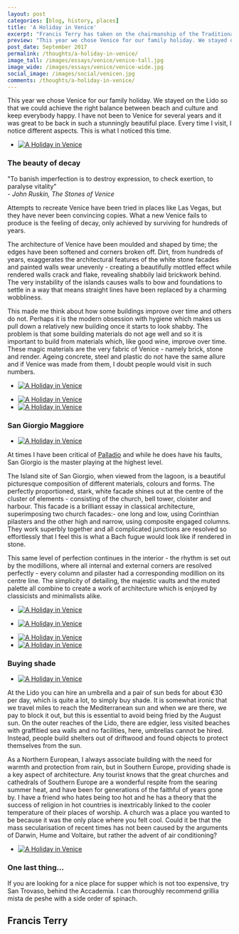 ```yaml
---
layout: post
categories: [blog, history, places]
title: 'A Holiday in Venice'
excerpt: "Francis Terry has taken on the chairmanship of the Traditional Architecture Group (TAG), and shares his thoughts on the society"
preview: "This year we chose Venice for our family holiday. We stayed on the Lido so that we could achieve the right balance between beach and culture and keep everybody happy. I have not been to Venice for several years..."
post_date: September 2017
permalink: /thoughts/a-holiday-in-venice/
image_tall: /images/essays/venice/venice-tall.jpg
image_wide: /images/essays/venice/venice-wide.jpg
social_image: /images/social/venicen.jpg
comments: /thoughts/a-holiday-in-venice/
---
```


<p>
	This year we chose Venice for our family holiday. We stayed on the Lido so that we could achieve the right balance between beach and culture and keep everybody happy. I have not been to Venice for several years and it was great to be back in such a stunningly beautiful place. Every time I visit, I notice different aspects. This is what I noticed this time.
	
<ul class="list">
	<li class="full">
		<a class="fancybox" rel="group" href="/images/essays/venice/a-holiday-in-venice-1.jpg" alt="A Holiday in Venice">
			<img src="/images/essays/venice/thumbs/a-holiday-in-venice-1.jpg" alt="A Holiday in Venice" />
		</a>
	</li>
</ul>
 
<h3>The beauty of decay</h3>

<p>
	"To banish imperfection is to destroy expression, to check exertion, to paralyse vitality"<br /> - <em>John Ruskin, The Stones of Venice</em>
</p><p>
	Attempts to recreate Venice have been tried in places like Las Vegas, but they have never been convincing copies. What a new Venice fails to produce is the feeling of decay, only achieved by surviving for hundreds of years.
</p><p>
	The architecture of Venice have been moulded and shaped by time; the edges have been softened and corners broken off. Dirt, from hundreds of years, exaggerates the architectural features of the white stone facades and painted walls wear unevenly - creating a beautifully mottled effect while rendered walls crack and flake, revealing shabbily laid brickwork behind.  The very instability of the islands causes walls to bow and foundations to settle in a way that means straight lines have been replaced by a charming wobbliness.
</p><p> 
	This made me think about how some buildings improve over time and others do not. Perhaps it is the modern obsession with hygiene which makes us pull down a relatively new building once it starts to look shabby. The problem is that some building materials do not age well and so it is important to build from materials which, like good wine, improve over time. These magic materials are the very fabric of Venice -  namely brick, stone and render. Ageing concrete, steel and plastic do not have the same allure and if Venice was made from them, I doubt people would visit in such numbers.
</p>

<ul class="list">
	<li class="full">
		<a class="fancybox" rel="group" href="/images/essays/venice/a-holiday-in-venice-8.jpg" alt="A Holiday in Venice">
			<img src="/images/essays/venice/thumbs/a-holiday-in-venice-8.jpg" alt="A Holiday in Venice" />
		</a>
	</li>
</ul>

<ul class="list">
	<li class="half">
		<a class="fancybox" rel="group" href="/images/essays/venice/a-holiday-in-venice-10.jpg" alt="A Holiday in Venice">
			<img src="/images/essays/venice/thumbs/a-holiday-in-venice-10.jpg" alt="A Holiday in Venice" />
		</a>
	</li>
	<li class="half">
		<a class="fancybox" rel="group" href="/images/essays/venice/a-holiday-in-venice-11.jpg" alt="A Holiday in Venice">
			<img src="/images/essays/venice/thumbs/a-holiday-in-venice-11.jpg" alt="A Holiday in Venice" />
		</a>
	</li>
</ul>
 
<h3>San Giorgio Maggiore</h3>

<ul class="list">
	<li class="full">
		<a class="fancybox" rel="group" href="/images/essays/venice/a-holiday-in-venice-2.jpg" alt="A Holiday in Venice">
			<img src="/images/essays/venice/thumbs/a-holiday-in-venice-2.jpg" alt="A Holiday in Venice" />
		</a>
	</li>
</ul>
 
</p><p>
	At times I have been critical of <a href="/thoughts/how-palladian-were-palladians/" alt="How Palladian were Palladians?">Palladio</a> and while he does have his faults,  San Giorgio is the master playing at the highest level.
</p><p>
	The Island site of San Giorgio, when viewed from the lagoon, is a beautiful picturesque composition of different materials, colours and forms. The perfectly proportioned, stark, white facade shines out at the centre of the cluster of elements  - consisting of the church, bell tower, cloister and harbour. This facade is a brilliant essay in classical architecture, superimposing two church facades:- one long and low, using Corinthian pilasters and the other high and narrow, using composite engaged columns. They work superbly together and all complicated junctions are resolved so effortlessly that I feel this is what a Bach fugue would look like if rendered in stone. 
</p><p> 
	This same level of perfection continues in the interior - the rhythm is set out by the modillions, where all internal and external corners are resolved perfectly - every column and pilaster had a corresponding modillion on its centre line. The simplicity of detailing, the majestic vaults and the muted palette all combine to create a work of architecture which is enjoyed by classicists and minimalists alike. 
</p>

<ul class="list">
	<li class="full">
		<a class="fancybox" rel="group" href="/images/essays/venice/a-holiday-in-venice-3.jpg" alt="A Holiday in Venice">
			<img src="/images/essays/venice/thumbs/a-holiday-in-venice-3.jpg" alt="A Holiday in Venice" />
		</a>
	</li>
</ul>
<ul class="list">
	<li class="full">
		<a class="fancybox" rel="group" href="/images/essays/venice/a-holiday-in-venice-4.jpg" alt="A Holiday in Venice">
			<img src="/images/essays/venice/thumbs/a-holiday-in-venice-4.jpg" alt="A Holiday in Venice" />
		</a>
	</li>
</ul>

<ul class="list">
	<li class="half">
		<a class="fancybox" rel="group" href="/images/essays/venice/a-holiday-in-venice-6.jpg" alt="A Holiday in Venice">
			<img src="/images/essays/venice/thumbs/a-holiday-in-venice-6.jpg" alt="A Holiday in Venice" />
		</a>
	</li>
	<li class="half">
		<a class="fancybox" rel="group" href="/images/essays/venice/a-holiday-in-venice-5.jpg" alt="A Holiday in Venice">
			<img src="/images/essays/venice/thumbs/a-holiday-in-venice-5.jpg" alt="A Holiday in Venice" />
		</a>
	</li>
</ul>

<h3>Buying shade</h3>

<ul class="list">
	<li class="full">
		<a class="fancybox" rel="group" href="/images/essays/venice/a-holiday-in-venice-9.jpg" alt="A Holiday in Venice">
			<img src="/images/essays/venice/thumbs/a-holiday-in-venice-9.jpg" alt="A Holiday in Venice" />
		</a>
	</li>
</ul>

<p> 
	At the Lido you can hire an umbrella and a pair of sun beds for about €30 per day, which is quite a lot, to simply buy shade. It is somewhat ironic that we travel miles to reach the Mediterranean sun and when we are there, we pay to block it out, but this is essential to avoid being fried by the August sun. On the outer reaches of the Lido, there are edgier, less visited beaches with graffitied sea walls and no facilities, here, umbrellas cannot be hired.  Instead, people build shelters out of driftwood and found objects to protect themselves from the sun. 
</p><p> 
	As a Northern European, I always associate building with the need for warmth and protection from rain, but in Southern Europe, providing shade is a key aspect of architecture. Any tourist knows that the great churches and cathedrals of Southern Europe are a wonderful respite from the searing summer heat, and have been for generations of the faithful of years gone by. I have a friend who hates being too hot and he has a theory that the success of religion in hot countries is inextricably linked to the cooler temperature of their places of worship. A church was a place you wanted to be because it was the only place where you felt cool. Could it be that the mass secularisation of recent times has not been caused by the arguments of Darwin, Hume and Voltaire, but rather the advent of air conditioning?
</p>

<ul class="list">
	<li class="full">
		<a class="fancybox" rel="group" href="/images/essays/venice/a-holiday-in-venice-7.jpg" alt="A Holiday in Venice">
			<img src="/images/essays/venice/thumbs/a-holiday-in-venice-7.jpg" alt="A Holiday in Venice" />
		</a>
	</li>
</ul>

<h3>One last thing...</h3>

<p>
	If you are looking for a nice place for supper which is not too expensive, try San Trovaso, behind the Accademia. I can thoroughly recommend grillia mista de peshe with a side order of spinach.
</p>

<h2 class="author">
	Francis Terry
</h2>